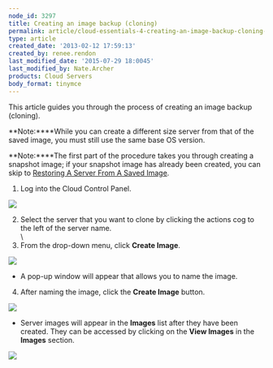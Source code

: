 ```yaml
---
node_id: 3297
title: Creating an image backup (cloning)
permalink: article/cloud-essentials-4-creating-an-image-backup-cloning-and-restoring-a-server-from-a-saved-0
type: article
created_date: '2013-02-12 17:59:13'
created_by: renee.rendon
last_modified_date: '2015-07-29 18:0045'
last_modified_by: Nate.Archer
products: Cloud Servers
body_format: tinymce
---
```


This article guides you through the process of creating an image backup
(cloning).

**Note:****While you can create a different size server from that of the
saved image, you must still use the same base OS version. 

**Note:****The first part of the procedure takes you through creating a
snapshot image; if your snapshot image has already been created, you can
skip to [Restoring A Server From A Saved Image](#A).

1. Log into the Cloud Control Panel.

![](http://c15149618.r18.cf2.rackcdn.com/1.png)

 

2. Select the server that you want to clone by clicking the actions cog
to the left of the server name.\
 \
 3. From the drop-down menu, click **Create Image**.

 

![](http://c15149618.r18.cf2.rackcdn.com/3B.png)   

-   A pop-up window will appear that allows you to name the image.

 

4. After naming the image, click the **Create Image** button.

![](/knowledge_center/sites/default/files/field/image/Feb%2012%20-%20Create%20image_2.png)

 

-   Server images will appear in the **Images** list after they have
    been created. They can be accessed by clicking on the **View
    Images** in the **Images** section.

![](/knowledge_center/sites/default/files/field/image/Feb%2012%20-%20View%20Images.png)

 

